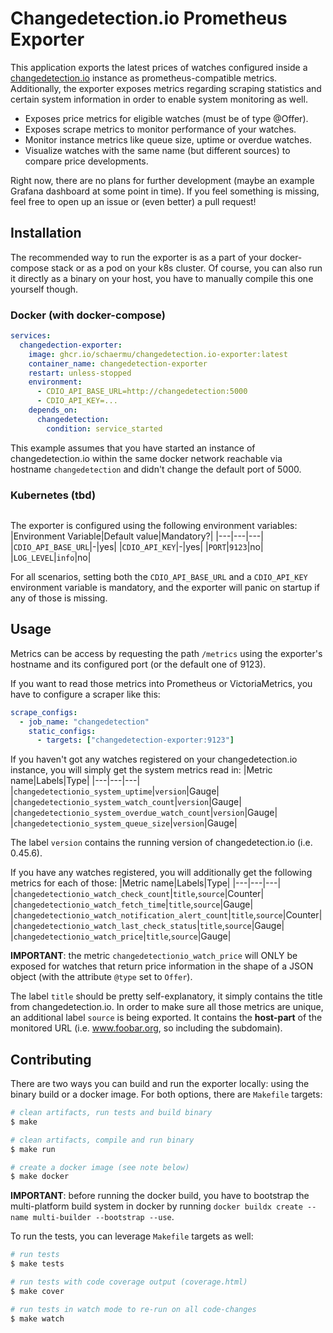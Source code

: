# Changedetection.io Prometheus Exporter
This application exports the latest prices of watches configured inside a [changedetection.io](https://changedetection.io) instance as prometheus-compatible metrics. Additionally, the exporter exposes metrics regarding scraping statistics and certain system information in order to enable system monitoring as well.

- Exposes price metrics for eligible watches (must be of type @Offer).
- Exposes scrape metrics to monitor performance of your watches.
- Monitor instance metrics like queue size, uptime or overdue watches.
- Visualize watches with the same name (but different sources) to compare price developments.

Right now, there are no plans for further development (maybe an example Grafana dashboard at some point in time). If you feel something is missing, feel free to open up an issue or (even better) a pull request!

## Installation
The recommended way to run the exporter is as a part of your docker-compose stack or as a pod on your k8s cluster. Of course, you can also run it directly as a binary on your host, you have to manually compile this one yourself though.

### Docker (with docker-compose)
```yaml
services:
  changedection-exporter:
    image: ghcr.io/schaermu/changedetection.io-exporter:latest
    container_name: changedetection-exporter
    restart: unless-stopped
    environment:
      - CDIO_API_BASE_URL=http://changedetection:5000
      - CDIO_API_KEY=...
    depends_on:
      changedetection:
        condition: service_started
```
This example assumes that you have started an instance of changedetection.io within the same docker network reachable via hostname `changedetection` and didn't change the default port of 5000.

### Kubernetes (tbd)
```
```

The exporter is configured using the following environment variables:
|Environment Variable|Default value|Mandatory?|
|---|---|---|
|`CDIO_API_BASE_URL`|-|yes|
|`CDIO_API_KEY`|-|yes|
|`PORT`|`9123`|no|
|`LOG_LEVEL`|`info`|no|

For all scenarios, setting both the `CDIO_API_BASE_URL` and a `CDIO_API_KEY` environment variable is mandatory, and the exporter will panic on startup if any of those is missing.

## Usage
Metrics can be access by requesting the path `/metrics` using the exporter's hostname and its configured port (or the default one of 9123).

If you want to read those metrics into Prometheus or VictoriaMetrics, you have to configure a scraper like this:

```yml
scrape_configs:
  - job_name: "changedetection"
    static_configs:
      - targets: ["changedetection-exporter:9123"]
```
If you haven't got any watches registered on your changedetection.io instance, you will simply get the system metrics read in:
|Metric name|Labels|Type|
|---|---|---|
|`changedetectionio_system_uptime`|`version`|Gauge|
|`changedetectionio_system_watch_count`|`version`|Gauge|
|`changedetectionio_system_overdue_watch_count`|`version`|Gauge|
|`changedetectionio_system_queue_size`|`version`|Gauge|

The label `version` contains the running version of changedetection.io (i.e. 0.45.6).

If you have any watches registered, you will additionally get the following metrics for each of those:
|Metric name|Labels|Type|
|---|---|---|
|`changedetectionio_watch_check_count`|`title`,`source`|Counter|
|`changedetectionio_watch_fetch_time`|`title`,`source`|Gauge|
|`changedetectionio_watch_notification_alert_count`|`title`,`source`|Counter|
|`changedetectionio_watch_last_check_status`|`title`,`source`|Gauge|
|`changedetectionio_watch_price`|`title`,`source`|Gauge|

**IMPORTANT**: the metric `changedetectionio_watch_price` will ONLY be exposed for watches that return price information in the shape of a JSON object (with the attribute `@type` set to `Offer`).

The label `title` should be pretty self-explanatory, it simply contains the title from changedetection.io. In order to make sure all those metrics are unique, an additional label `source` is being exported. It contains the **host-part** of the monitored URL (i.e. www.foobar.org, so including the subdomain).

## Contributing
There are two ways you can build and run the exporter locally: using the binary build or a docker image. For both options, there are `Makefile` targets:
```bash
# clean artifacts, run tests and build binary
$ make

# clean artifacts, compile and run binary
$ make run

# create a docker image (see note below)
$ make docker
```

**IMPORTANT**: before running the docker build, you have to bootstrap the multi-platform build system in docker by running `docker buildx create --name multi-builder --bootstrap --use`.

To run the tests, you can leverage `Makefile` targets as well:
```bash
# run tests
$ make tests

# run tests with code coverage output (coverage.html)
$ make cover

# run tests in watch mode to re-run on all code-changes
$ make watch
```

